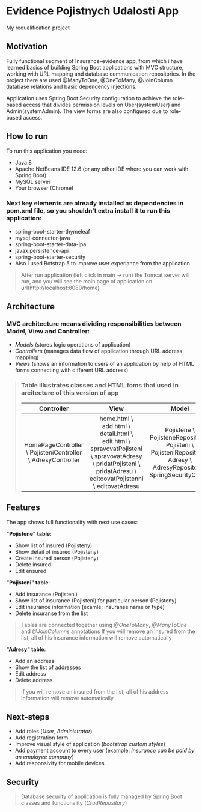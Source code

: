 # Evidence Pojistnych Udalosti App
My requalification project



## Motivation

Fully functional segment of Insurance-evidence app, from which i have learned basics of building Spring Boot applications with MVC structure, working with URL mapping and database communication repositories. In the project there are used @ManyToOne, @OneToMany, @JoinColumn database relations and basic dependency injections. 

Application uses Spring Boot Security configuration to achieve the role-based access that divides permission levels on User(systemUser) and Admin(systemAdmin). The view forms are also configured due to role-based access.



## How to run

To run this application you need:

- Java 8
- Apache NetBeans IDE 12.6 (or any other IDE where you can work with Spring Boot)
- MySQL server
- Your browser (Chrome)



### Next key elements are already installed as dependencies in pom.xml file, so you shouldn't extra install it to run this application:

- spring-boot-starter-thymeleaf
- mysql-connector-java
- spring-boot-starter-data-jpa
- javax.persistence-api
- spring-boot-starter-security
- Also i used Botstrap 5 to improve user experiance from the application

> 
> After run application (left click in main -> run) the Tomcat server will run, and you will see the main page of application on url(http://localhost:8080/home)
> 



## Architecture

### MVC architecture means dividing responsibilities between Model, View and Controller:

- *Models* (stores logic operations of application)
- *Controllers* (manages data flow of application through URL address mapping)
- *Views* (shows an information to users of an application by help of HTML forms connecting with different URL address)


> ### Table illustrates classes and HTML foms that used in arcitecture of this version of app
> 
> | **Controller** | **View** | **Model** |
> | :-----------: | :-----: | :-------: |
> | HomePageController \ PojisteniController \ AdresyController | home.html \ add.html \ detail.html \ edit.html \ spravovatPojisteni \ spravovatAdresy \ pridatPojisteni \ pridatAdresu \ editoovatPojistenni \ editovatAdresu | Pojistene \ PojisteneRepository \ Pojisteni \ PojisteniRepository \ Adresy \ AdresyRepository \ SpringSecurityConfig |



## Features

The app shows full functionality with next use cases:

**"Pojistene" table**:

- Show list of insured (Pojisteny)
- Show detail of insured (Pojisteny)
- Create insured person (Pojisteny)
- Delete insured
- Edit ensured

**"Pojisteni" table**:

- Add insurance (Pojisteni)
- Show list of insurance (Pojisteni) for particular person (Pojisteny)
- Edit insurance information (examle: insuranse name or type)
- Delete insuranse from the list

> Tables are connected together using *@OneToMany*, *@ManyToOne* and *@JoinColumns* annotations
> If you will remove an insured from the list, all of his insurance information will remove automatically

**"Adresy" table**:

- Add an address
- Show the list of addresses
- Edit address
- Delete address

> If you will remove an insured from the list, all of his address information will remove automatically


## Next-steps

- Add roles (*User, Administrator*)
- Add registration form
- Improve visual style of application (*bootstrap custom styles*)
- Add payment account to every user (example: *insurance can be paid by an employee company*)
- Add responsivity for mobile devices



## Security

> Database security of application is fully managed by Spring Boot classes and functionality (*CrudRepository*)
